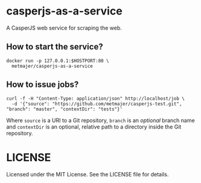 # casperjs-as-a-service

A CasperJS web service for scraping the web.

## How to start the service?

```
docker run -p 127.0.0.1:$HOSTPORT:80 \
  metmajer/casperjs-as-a-service
```

## How to issue jobs?

```
curl -f -H "Content-Type: application/json" http://localhost/job \
  -d '{"source": "https://github.com/metmajer/casperjs-test.git", "branch": "master", "contextDir": "tests"}'
```

Where `source` is a URI to a Git repository, `branch` is an *optional* branch name and `contextDir` is an optional, relative path to a directory inside the Git repository.

# LICENSE

Licensed under the MIT License. See the LICENSE file for details.